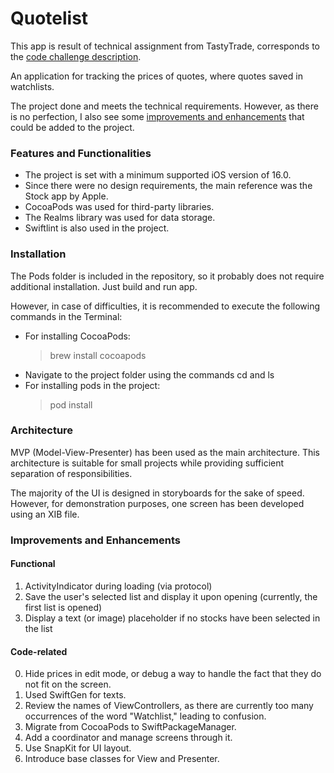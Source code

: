 # Quotelist

This app is result of technical assignment from TastyTrade, corresponds to the [code challenge description](2023-MobileEngineerCodeChallenge.pdf).

An application for tracking the prices of quotes, where quotes saved in watchlists.

The project done and meets the technical requirements. However, as there is no perfection, I also see some [improvements and enhancements](#improvements-and-enhancements) that could be added to the project.

### Features and Functionalities

- The project is set with a minimum supported iOS version of 16.0.
- Since there were no design requirements, the main reference was the Stock app by Apple.
- CocoaPods was used for third-party libraries.
- The Realms library was used for data storage.
- Swiftlint is also used in the project.

### Installation

The Pods folder is included in the repository, so it probably does not require additional installation. Just build and run app.

However, in case of difficulties, it is recommended to execute the following commands in the Terminal:
- For installing CocoaPods:
  > brew install cocoapods
- Navigate to the project folder using the commands cd and ls
- For installing pods in the project:
  > pod install

### Architecture

MVP (Model-View-Presenter) has been used as the main architecture.
This architecture is suitable for small projects while providing sufficient separation of responsibilities.

The majority of the UI is designed in storyboards for the sake of speed.
However, for demonstration purposes, one screen has been developed using an XIB file.

### Improvements and Enhancements

#### Functional

1. ActivityIndicator during loading (via protocol)
2. Save the user's selected list and display it upon opening (currently, the first list is opened)
3. Display a text (or image) placeholder if no stocks have been selected in the list

#### Code-related

0. Hide prices in edit mode, or debug a way to handle the fact that they do not fit on the screen.
1. Used SwiftGen for texts.
2. Review the names of ViewControllers, as there are currently too many occurrences of the word "Watchlist," leading to confusion.
3. Migrate from CocoaPods to SwiftPackageManager.
4. Add a coordinator and manage screens through it.
5. Use SnapKit for UI layout.
6. Introduce base classes for View and Presenter.
